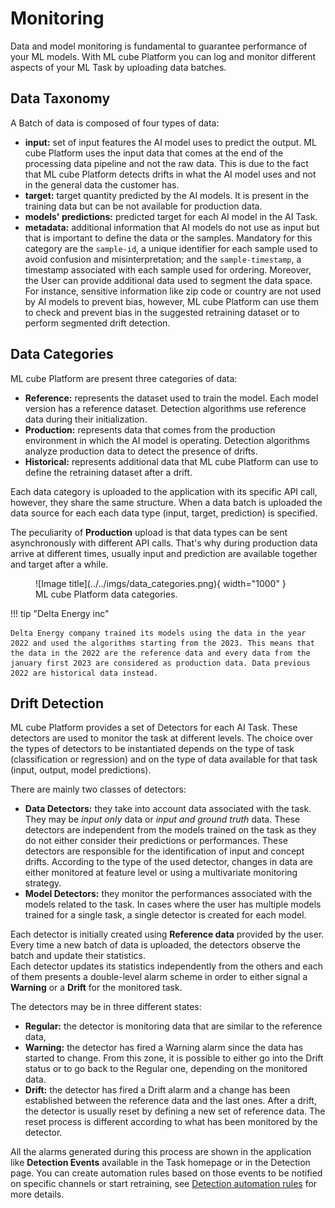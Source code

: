 # Monitoring

Data and model monitoring is fundamental to guarantee performance of your ML models.
With ML cube Platform you can log and monitor different aspects of your ML Task by uploading data batches.

## Data Taxonomy
A Batch of data is composed of four types of data:

- **input:** set of input features the AI model uses to predict the output. 
ML cube Platform uses the input data that comes at the end of the processing data pipeline and not the raw data.
This is due to the fact that ML cube Platform detects drifts in what the AI model uses and not in the general data the customer has.
- **target:** target quantity predicted by the AI models.
It is present in the training data but can be not available for production data.
- **models' predictions:** predicted target for each AI model in the AI Task.
- **metadata:** additional information that AI models do not use as input but that is important to define the data or the samples.
Mandatory for this category are the `sample-id`, a unique identifier for each sample used to avoid confusion and misinterpretation; and the
`sample-timestamp`, a timestamp associated with each sample used for ordering.
Moreover, the User can provide additional data used to segment the data space. 
For instance, sensitive information like zip code or country are not used by AI models to prevent bias, however, ML cube Platform can use them to 
check and prevent bias in the suggested retraining dataset or to perform segmented drift detection.

## Data Categories
ML cube Platform are present three categories of data:

- **Reference:** represents the dataset used to train the model.
Each model version has a reference dataset.
Detection algorithms use reference data during their initialization.
- **Production:** represents data that comes from the production environment in which the AI model is operating.
Detection algorithms analyze production data to detect the presence of drifts.
- **Historical:** represents additional data that ML cube Platform can use to define the retraining dataset after a drift.

Each data category is uploaded to the application with its specific API call, however, they share the same structure.
When a data batch is uploaded the data source for each each data type (input, target, prediction) is specified.

The peculiarity of **Production** upload is that data types can be sent asynchronously with different API calls.
That's why during production data arrive at different times, usually input and prediction are available together and target after a while.

<figure markdown>
  ![Image title](../../imgs/data_categories.png){ width="1000" }
  <figcaption>ML cube Platform data categories.</figcaption>
</figure>

!!! tip "Delta Energy inc"

    Delta Energy company trained its models using the data in the year 2022 and used the algorithms starting from the 2023. This means that the data in the 2022 are the reference data and every data from the january first 2023 are considered as production data. Data previous 2022 are historical data instead.


## Drift Detection
ML cube Platform provides a set of Detectors for each AI Task.
These detectors are used to monitor the task at different levels.
The choice over the types of detectors to be instantiated depends on the type of task (classification or regression) and on the type of data available for that task (input, output, model predictions).   

There are mainly two classes of detectors:  

- **Data Detectors:** they take into account data associated with the task. They may be *input only* 
data or *input and ground truth* data. These detectors are independent from the models trained on the 
task as they do not either consider their predictions or performances. These detectors are responsible for the identification of 
input and concept drifts. According to the type of the used detector, changes in data are either monitored at feature 
level or using a multivariate monitoring strategy.
- **Model Detectors:** they monitor the performances associated with the models related to the task.
In cases where the user has multiple models trained for a single task, a single detector is created for each model.

Each detector is initially created using **Reference data** provided by the user. Every time a new batch of data 
is uploaded, the detectors observe the batch and update their statistics.  
Each detector updates its statistics independently from the others and each of them presents a double-level alarm scheme in 
order to either signal a **Warning** or a **Drift** for the monitored task.

The detectors may be in three different states: 

- **Regular:** the detector is monitoring data that are similar to the reference data, 
- **Warning:** the detector has fired a Warning alarm since the data has started to change. From this zone, it is possible 
to either go into the Drift status or to go back to the Regular one, depending on the monitored data.
- **Drift:** the detector has fired a Drift alarm and a change has been established between the reference data and the last 
ones. After a drift, the detector is usually reset by defining a new set of reference data. The reset process is different 
according to what has been monitored by the detector.  

All the alarms generated during this process are shown in the application like **Detection Events** available in the Task homepage or in the Detection page.
You can create automation rules based on those events to be notified on specific channels or start retraining, see [Detection automation rules](../detection_event_rules.md) for more details.